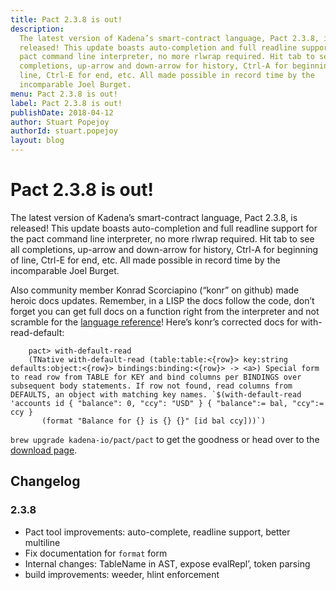 ```yaml
---
title: Pact 2.3.8 is out!
description:
  The latest version of Kadena’s smart-contract language, Pact 2.3.8, is
  released! This update boasts auto-completion and full readline support for the
  pact command line interpreter, no more rlwrap required. Hit tab to see all
  completions, up-arrow and down-arrow for history, Ctrl-A for beginning of
  line, Ctrl-E for end, etc. All made possible in record time by the
  incomparable Joel Burget.
menu: Pact 2.3.8 is out!
label: Pact 2.3.8 is out!
publishDate: 2018-04-12
author: Stuart Popejoy
authorId: stuart.popejoy
layout: blog
---
```


# Pact 2.3.8 is out!

The latest version of Kadena’s smart-contract language, Pact 2.3.8, is released!
This update boasts auto-completion and full readline support for the pact
command line interpreter, no more rlwrap required. Hit tab to see all
completions, up-arrow and down-arrow for history, Ctrl-A for beginning of line,
Ctrl-E for end, etc. All made possible in record time by the incomparable Joel
Burget.

Also community member Konrad Scorciapino (“konr” on github) made heroic docs
updates. Remember, in a LISP the docs follow the code, don’t forget you can get
full docs on a function right from the interpreter and not scramble for the
[language reference](http://pact-language.readthedocs.io/en/latest/)! Here’s
konr’s corrected docs for with-read-default:

```pact
    pact> with-default-read
    (TNative with-default-read (table:table:<{row}> key:string defaults:object:<{row}> bindings:binding:<{row}> -> <a>) Special form to read row from TABLE for KEY and bind columns per BINDINGS over subsequent body statements. If row not found, read columns from DEFAULTS, an object with matching key names. `$(with-default-read 'accounts id { "balance": 0, "ccy": "USD" } { "balance":= bal, "ccy":= ccy }
       (format "Balance for {} is {} {}" [id bal ccy]))`)
```

`brew upgrade kadena-io/pact/pact` to get the goodness or head over to the
[download page](/docs/pact).

## Changelog

### 2.3.8

- Pact tool improvements: auto-complete, readline support, better multiline
- Fix documentation for `format` form
- Internal changes: TableName in AST, expose evalRepl’, token parsing
- build improvements: weeder, hlint enforcement
